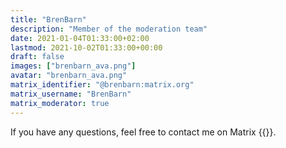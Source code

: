 ```yaml
---
title: "BrenBarn"
description: "Member of the moderation team"
date: 2021-01-04T01:33:00+02:00
lastmod: 2021-10-02T01:33:00+00:00
draft: false
images: ["brenbarn_ava.png"]
avatar: "brenbarn_ava.png"
matrix_identifier: "@brenbarn:matrix.org"
matrix_username: "BrenBarn"
matrix_moderator: true
---
```


If you have any questions, feel free to contact me on Matrix
{{<matrix identifier="@brenbarn:matrix.org">}}.
